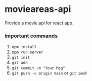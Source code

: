 # movieareas-api

Provide a movie api for react app.



### Important commands

1. `npm install`
2. `npm run server`
3. `git init`
4. `git add .`
5. `git commit -m "Your Msg"`
6. `git push -u origin main` or `git push`